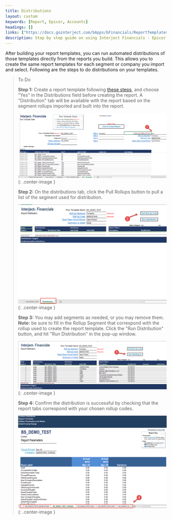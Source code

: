 ```yaml
---
title: Distributions
layout: custom
keywords: [Report, Epicor, Accounts]
headings: []
links: ["https://docs.gointerject.com/bApps/bFinancials/ReportTemplates.html", "/images/Train/Dist1.png", "/images/Train/Dist2.png", "/images/Train/Dist3.png", "/images/Train/Dist4.png"]
description: Step by step guide on using Interject Financials - Epicor Enterprise financial report distribution.
---
```


After building your report templates, you can run automated distributions of those templates directly from the reports you build. This allows you to create the same report templates for each segment or company you import and select. Following are the steps to do distributions on your templates.

> To Do
>
> **Step 1:** Create a report template following [these steps](https://docs.gointerject.com/bApps/bFinancials/ReportTemplates.html), and choose "Yes" in the Distributions field before creating the report. A "Distribution" tab will be available with the report based on the segment rollups imported and built into the report.
>
> ![Account Rollup](/images/Train/Dist1.png){: .center-image }
>
> **Step 2:** On the distributions tab, click the Pull Rollups button to pull a list of the segment used for distribution.
>
> ![Account Rollup](/images/Train/Dist2.png){: .center-image }
>
> **Step 3:** You may add segments as needed, or you may remove them. **Note:** be sure to fill in the Rollup Segment that correspond with the rollup used to create the report template. Click the "Run Distribution" button, and hit "Run Distribution" in the pop-up window.
>
> ![Account Rollup](/images/Train/Dist3.png){: .center-image }
>
> **Step 4:** Confirm the distribution is successful by checking that the report tabs correspond with your chosen rollup codes.
>
> ![Account Rollup](/images/Train/Dist4.png){: .center-image }
>
>
>
>
>
>
>
>
